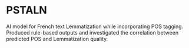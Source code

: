 # PSTALN
AI model for French text Lemmatization while incorporating POS tagging. Produced rule-based outputs and investigated the correlation between predicted POS and Lemmatization quality.
